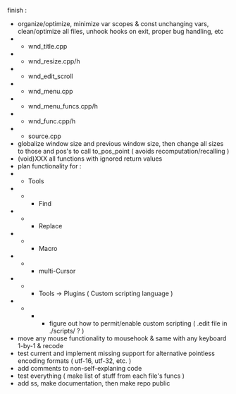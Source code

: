 finish :
- organize/optimize, minimize var scopes & const unchanging vars, clean/optimize all files, unhook hooks on exit, proper bug handling, etc
- - wnd_title.cpp
- - wnd_resize.cpp/h
- - wnd_edit_scroll
- - wnd_menu.cpp
- - wnd_menu_funcs.cpp/h
- - wnd_func.cpp/h
- - source.cpp
- globalize window size and previous window size, then change all sizes to those and pos's to call to_pos_point ( avoids recomputation/recalling )
- (void)XXX all functions with ignored return values
- plan functionality for :
- - Tools
- - - Find
- - - Replace
- - - Macro
- - - multi-Cursor
- - - Tools -> Plugins ( Custom scripting language )
- - - - figure out how to permit/enable custom scripting ( .edit file in ./scripts/ ? )
- move any mouse functionality to mousehook & same with any keyboard 1-by-1 & recode
- test current and implement missing support for alternative pointless encoding formats ( utf-16, utf-32, etc. )
- add comments to non-self-explaning code
- test everything ( make list of stuff from each file's funcs )
- add ss, make documentation, then make repo public